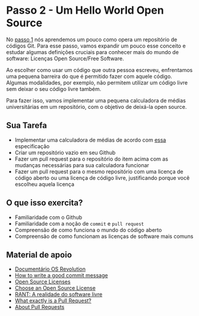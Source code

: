 # Passo 2 - Um Hello World Open Source

No [passo 1](passo-1) nós aprendemos um pouco como opera um repositório de códigos Git. Para esse passo, vamos expandir um pouco esse conceito e estudar algumas definições cruciais para conhecer mais do mundo de software: Licenças Open Source/Free Software.

Ao escolher como usar um código que outra pessoa escreveu, enfrentamos uma pequena barreira do que é permitido fazer com aquele código. Algumas modalidades, por exemplo, não permitem utilizar um código livre sem deixar o seu código livre também.

Para fazer isso, vamos implementar uma pequena calculadora de médias universitárias em um repositório, com o objetivo de deixá-la open source.


## Sua Tarefa

- Implementar uma calculadora de médias de acordo com [essa](Calculadora.md) especificação
- Criar um repositório vazio em seu Github
- Fazer um pull request para o repositório do item acima com as mudanças necessárias para sua calculadora funcionar
- Fazer um pull request para o mesmo repositório com uma licença de código aberto ou uma licença de código livre, justificando porque você escolheu aquela licença

## O que isso exercita?
- Familiaridade com o Github
- Familiaridade com a noção de `commit` e `pull request`
- Compreensão de como funciona o mundo do código aberto
- Compreensão de como funcionam as licenças de software mais comuns

## Material de apoio
- [Documentário OS Revolution](https://www.youtube.com/watch?v=plMxWpXhqig)
- [How to write a good commit message](https://chris.beams.io/posts/git-commit/)
- [Open Source Licenses](https://opensource.org/licenses/)
- [Choose an Open Source License](https://choosealicense.com/)
- [RANT: A realidade do software livre](https://www.youtube.com/watch?v=FVy1fZhNSDA)
- [What exactly is a Pull Request?](https://opensource.stackexchange.com/questions/352/what-exactly-is-a-pull-request)
- [About Pull Requests](https://help.github.com/en/github/collaborating-with-issues-and-pull-requests/about-pull-requests)
